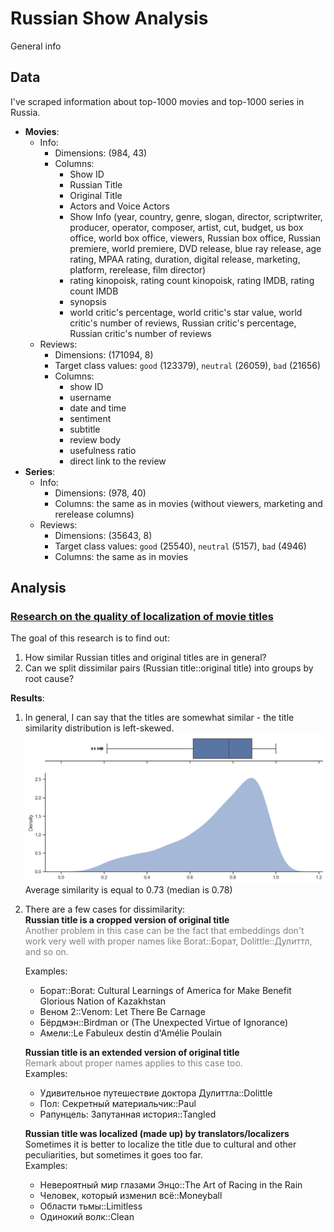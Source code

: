 # Russian Show Analysis

General info

## Data

I've scraped information about top-1000 movies and top-1000 series in Russia.  

* **Movies**:
  * Info:
    * Dimensions: (984, 43)
    * Columns:
      * Show ID
      * Russian Title
      * Original Title
      * Actors and Voice Actors
      * Show Info (year, country, genre, slogan, director, scriptwriter, producer, operator, composer, artist, cut, budget, us box office, world box office, viewers, Russian box office, Russian premiere, world premiere, DVD release, blue ray release, age rating, MPAA rating, duration, digital release, marketing, platform, rerelease, film director)
      * rating kinopoisk, rating count kinopoisk, rating IMDB, rating count IMDB
      * synopsis
      * world critic's percentage, world critic's star value, world critic's number of reviews, Russian critic's percentage, Russian critic's number of reviews
  * Reviews:
    * Dimensions: (171094, 8)
    * Target class values: `good` (123379), `neutral` (26059), `bad` (21656)
    * Columns:
      * show ID
      * username
      * date and time
      * sentiment
      * subtitle
      * review body
      * usefulness ratio
      * direct link to the review
* **Series**:
  * Info:
    * Dimensions: (978, 40)
    * Columns: the same as in movies (without viewers, marketing and rerelease columns)
  * Reviews:
    * Dimensions: (35643, 8)
    * Target class values: `good` (25540), `neutral` (5157), `bad` (4946)
    * Columns: the same as in movies

## Analysis

### [Research on the quality of localization of movie titles](https://github.com/Extremesarova/movie_reviews/blob/main/analysis/1_title_localization_analysis/movie_title_translation.ipynb)  

The goal of this research is to find out:

1) How similar Russian titles and original titles are in general?
2) Can we split dissimilar pairs (Russian title::original title) into groups by root cause?

**Results**:

1) In general, I can say that the titles are somewhat similar - the title similarity distribution is left-skewed.  
![Title similarity](static/title_similarity.png "Title similarity")
Average similarity is equal to 0.73 (median is 0.78)
2) There are a few cases for dissimilarity:  
    **Russian title is a cropped version of original title**  
    <span style="color:grey">Another problem in this case can be the fact that embeddings don't work very well with proper names like Borat::Борат, Dolittle::Дулиттл, and so on.</span>

    Examples:

    * Борат::Borat: Cultural Learnings of America for Make Benefit Glorious Nation of Kazakhstan
    * Веном 2::Venom: Let There Be Carnage
    * Бёрдмэн::Birdman or (The Unexpected Virtue of Ignorance)
    * Амели::Le Fabuleux destin d'Amélie Poulain

    **Russian title is an extended version of original title**  
    <span style="color:grey">Remark about proper names applies to this case too.</span>  
    Examples:
    * Удивительное путешествие доктора Дулиттла::Dolittle
    * Пол: Секретный материальчик::Paul
    * Рапунцель: Запутанная история::Tangled

    **Russian title was localized (made up) by translators/localizers**  
    Sometimes it is better to localize the title due to cultural and other peculiarities, but sometimes it goes too far.  
    Examples:
    * Невероятный мир глазами Энцо::The Art of Racing in the Rain
    * Человек, который изменил всё::Moneyball
    * Области тьмы::Limitless
    * Одинокий волк::Clean
